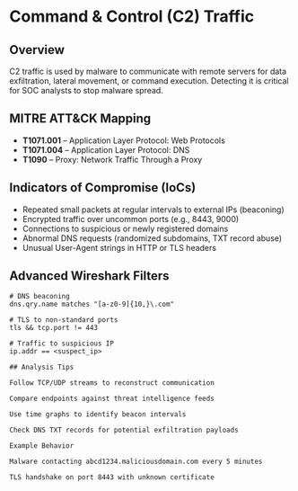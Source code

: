 # Command & Control (C2) Traffic

## Overview
C2 traffic is used by malware to communicate with remote servers for data exfiltration, lateral movement, or command execution. Detecting it is critical for SOC analysts to stop malware spread.

## MITRE ATT&CK Mapping
- **T1071.001** – Application Layer Protocol: Web Protocols  
- **T1071.004** – Application Layer Protocol: DNS  
- **T1090** – Proxy: Network Traffic Through a Proxy  

## Indicators of Compromise (IoCs)
- Repeated small packets at regular intervals to external IPs (beaconing)  
- Encrypted traffic over uncommon ports (e.g., 8443, 9000)  
- Connections to suspicious or newly registered domains  
- Abnormal DNS requests (randomized subdomains, TXT record abuse)  
- Unusual User-Agent strings in HTTP or TLS headers

## Advanced Wireshark Filters
```text
# DNS beaconing
dns.qry.name matches "[a-z0-9]{10,}\.com"

# TLS to non-standard ports
tls && tcp.port != 443

# Traffic to suspicious IP
ip.addr == <suspect_ip>

## Analysis Tips

Follow TCP/UDP streams to reconstruct communication

Compare endpoints against threat intelligence feeds

Use time graphs to identify beacon intervals

Check DNS TXT records for potential exfiltration payloads

Example Behavior

Malware contacting abcd1234.maliciousdomain.com every 5 minutes

TLS handshake on port 8443 with unknown certificate
